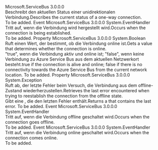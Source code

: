 <Type Name="IConnectionStatus" FullName="Microsoft.ServiceBus.IConnectionStatus">
  <TypeSignature Language="C#" Value="public interface IConnectionStatus" />
  <TypeSignature Language="ILAsm" Value=".class public interface auto ansi abstract IConnectionStatus" />
  <TypeSignature Language="DocId" Value="T:Microsoft.ServiceBus.IConnectionStatus" />
  <TypeSignature Language="VB.NET" Value="Public Interface IConnectionStatus" />
  <TypeSignature Language="F#" Value="type IConnectionStatus = interface" />
  <AssemblyInfo>
    <AssemblyName>Microsoft.ServiceBus</AssemblyName>
    <AssemblyVersion>3.0.0.0</AssemblyVersion>
  </AssemblyInfo>
  <Interfaces />
  <Docs>
    <summary><span data-ttu-id="6cb6f-101">Beschreibt den aktuellen Status einer unidirektionalen Verbindung.</span><span class="sxs-lookup"><span data-stu-id="6cb6f-101">Describes the current status of a one-way connection.</span></span></summary>
    <remarks>To be added.</remarks>
  </Docs>
  <Members>
    <Member MemberName="Connecting">
      <MemberSignature Language="C#" Value="event EventHandler Connecting;" />
      <MemberSignature Language="ILAsm" Value=".event class System.EventHandler Connecting" />
      <MemberSignature Language="DocId" Value="E:Microsoft.ServiceBus.IConnectionStatus.Connecting" />
      <MemberSignature Language="VB.NET" Value="Event Connecting As EventHandler " />
      <MemberSignature Language="F#" Value="member this.Connecting : EventHandler " Usage="member this.Connecting : System.EventHandler " />
      <MemberType>Event</MemberType>
      <AssemblyInfo>
        <AssemblyName>Microsoft.ServiceBus</AssemblyName>
        <AssemblyVersion>3.0.0.0</AssemblyVersion>
      </AssemblyInfo>
      <ReturnValue>
        <ReturnType>System.EventHandler</ReturnType>
      </ReturnValue>
      <Docs>
        <summary><span data-ttu-id="6cb6f-102">Tritt auf, wenn die Verbindung wird hergestellt wird.</span><span class="sxs-lookup"><span data-stu-id="6cb6f-102">Occurs when the connection is being established.</span></span></summary>
        <remarks>To be added.</remarks>
      </Docs>
    </Member>
    <Member MemberName="IsOnline">
      <MemberSignature Language="C#" Value="public bool IsOnline { get; }" />
      <MemberSignature Language="ILAsm" Value=".property instance bool IsOnline" />
      <MemberSignature Language="DocId" Value="P:Microsoft.ServiceBus.IConnectionStatus.IsOnline" />
      <MemberSignature Language="VB.NET" Value="Public ReadOnly Property IsOnline As Boolean" />
      <MemberSignature Language="F#" Value="member this.IsOnline : bool" Usage="Microsoft.ServiceBus.IConnectionStatus.IsOnline" />
      <MemberType>Property</MemberType>
      <AssemblyInfo>
        <AssemblyName>Microsoft.ServiceBus</AssemblyName>
        <AssemblyVersion>3.0.0.0</AssemblyVersion>
      </AssemblyInfo>
      <ReturnValue>
        <ReturnType>System.Boolean</ReturnType>
      </ReturnValue>
      <Docs>
        <summary><span data-ttu-id="6cb6f-103">Ruft einen Wert, der bestimmt, ob die Verbindung online ist.</span><span class="sxs-lookup"><span data-stu-id="6cb6f-103">Gets a value that determines whether the connection is online.</span></span></summary>
        <value><span data-ttu-id="6cb6f-104">"true", wenn die Verbindung aktiv und online ist; "false", wenn keine Verbindung zu Azure Service Bus aus dem aktuellen Netzwerkort besteht.</span><span class="sxs-lookup"><span data-stu-id="6cb6f-104">true if the connection is alive and online; false if there is no connectivity towards the Azure Service Bus from the current network location.</span></span></value>
        <remarks>To be added.</remarks>
      </Docs>
    </Member>
    <Member MemberName="LastError">
      <MemberSignature Language="C#" Value="public Exception LastError { get; }" />
      <MemberSignature Language="ILAsm" Value=".property instance class System.Exception LastError" />
      <MemberSignature Language="DocId" Value="P:Microsoft.ServiceBus.IConnectionStatus.LastError" />
      <MemberSignature Language="VB.NET" Value="Public ReadOnly Property LastError As Exception" />
      <MemberSignature Language="F#" Value="member this.LastError : Exception" Usage="Microsoft.ServiceBus.IConnectionStatus.LastError" />
      <MemberType>Property</MemberType>
      <AssemblyInfo>
        <AssemblyName>Microsoft.ServiceBus</AssemblyName>
        <AssemblyVersion>3.0.0.0</AssemblyVersion>
      </AssemblyInfo>
      <ReturnValue>
        <ReturnType>System.Exception</ReturnType>
      </ReturnValue>
      <Docs>
        <summary><span data-ttu-id="6cb6f-105">Ruft ab, der letzte Fehler beim Versuch, die Verbindung aus dem offline-Zustand wiederherzustellen.</span><span class="sxs-lookup"><span data-stu-id="6cb6f-105">Retrieves the last error encountered when trying to reestablish the connection from the offline state.</span></span></summary>
        <value><span data-ttu-id="6cb6f-106">Gibt eine <see cref="T:System.Exception" /> , die den letzten Fehler enthält.</span><span class="sxs-lookup"><span data-stu-id="6cb6f-106">Returns a <see cref="T:System.Exception" /> that contains the last error.</span></span></value>
        <remarks>To be added.</remarks>
      </Docs>
    </Member>
    <Member MemberName="Offline">
      <MemberSignature Language="C#" Value="event EventHandler Offline;" />
      <MemberSignature Language="ILAsm" Value=".event class System.EventHandler Offline" />
      <MemberSignature Language="DocId" Value="E:Microsoft.ServiceBus.IConnectionStatus.Offline" />
      <MemberSignature Language="VB.NET" Value="Event Offline As EventHandler " />
      <MemberSignature Language="F#" Value="member this.Offline : EventHandler " Usage="member this.Offline : System.EventHandler " />
      <MemberType>Event</MemberType>
      <AssemblyInfo>
        <AssemblyName>Microsoft.ServiceBus</AssemblyName>
        <AssemblyVersion>3.0.0.0</AssemblyVersion>
      </AssemblyInfo>
      <ReturnValue>
        <ReturnType>System.EventHandler</ReturnType>
      </ReturnValue>
      <Docs>
        <summary><span data-ttu-id="6cb6f-107">Tritt auf, wenn die Verbindung offline geschaltet wird.</span><span class="sxs-lookup"><span data-stu-id="6cb6f-107">Occurs when the connection goes offline.</span></span></summary>
        <remarks>To be added.</remarks>
      </Docs>
    </Member>
    <Member MemberName="Online">
      <MemberSignature Language="C#" Value="event EventHandler Online;" />
      <MemberSignature Language="ILAsm" Value=".event class System.EventHandler Online" />
      <MemberSignature Language="DocId" Value="E:Microsoft.ServiceBus.IConnectionStatus.Online" />
      <MemberSignature Language="VB.NET" Value="Event Online As EventHandler " />
      <MemberSignature Language="F#" Value="member this.Online : EventHandler " Usage="member this.Online : System.EventHandler " />
      <MemberType>Event</MemberType>
      <AssemblyInfo>
        <AssemblyName>Microsoft.ServiceBus</AssemblyName>
        <AssemblyVersion>3.0.0.0</AssemblyVersion>
      </AssemblyInfo>
      <ReturnValue>
        <ReturnType>System.EventHandler</ReturnType>
      </ReturnValue>
      <Docs>
        <summary><span data-ttu-id="6cb6f-108">Tritt auf, wenn die Verbindung online geschaltet wird.</span><span class="sxs-lookup"><span data-stu-id="6cb6f-108">Occurs when the connection comes online.</span></span></summary>
        <remarks>To be added.</remarks>
      </Docs>
    </Member>
  </Members>
</Type>